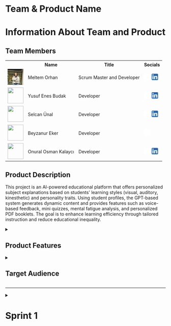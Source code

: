   <html>
  <body>

<!-- #  ![ürün_ismi](bootcampFiles/general/headers/ürün_ismi.png) ürün ismi bulduktan sonra -->


  # **Team & Product Name**

  <!-- ### **`ürün_ismi`** -->

  # Information About Team and Product

  ## Team Members

  <table>
    <tr>
      <th></th>
      <th>Name</th>
      <th>Title</th>
      <th>Socials</th>
    </tr>
    <tr>
      <td><img src="bootcampFiles/general/squarepics/meltem.png" width="50" height="50" /></td>
      <td>Meltem Orhan</td>
      <td>Scrum Master and Developer</td>
      <td>
        <a href="https://github.com/meltem12344" target="_blank"><img src="bootcampFiles/general/social/github.png" width="20" height="20"/></a>
        <a href="https://www.linkedin.com/in/meltemorhan/" target="_blank" ><img src="bootcampFiles/general/social/linkedin.png" width="20" height="20" /></a>
      </td>
    </tr>
    <tr>
      <td><img src="bootcampFiles/general/squarepics/yusuf.png" width="50" height="50" /></td>
      <td>Yusuf Enes Budak</td>
      <td>Developer</td>
      <td>
        <a href="https://github.com/yusuffenes" target="_blank"><img src="bootcampFiles/general/social/github.png" width="20" height="20"/></a>
        <a href="https://www.linkedin.com/in/yusufenesbudak/" target="_blank" ><img src="bootcampFiles/general/social/linkedin.png" width="20" height="20" /></a>
      </td>
    </tr>
    <tr>
      <td><img src="bootcampFiles/general/squarepics/selcan.png" width="50" height="50" /></td>
      <td>Selcan Ünal</td>
      <td>Developer</td>
      <td>
        <a href="https://github.com/selcanu" target="_blank"><img src="bootcampFiles/general/social/github.png" width="20" height="20"/></a>
        <a href="https://www.linkedin.com/in/selcanunal/" target="_blank" ><img src="bootcampFiles/general/social/linkedin.png" width="20" height="20" /></a>
      </td>
    </tr>
    <tr>
      <td><img src="bootcampFiles/general/squarepics/beyzanur.png" width="50" height="50" /></td>
      <td>Beyzanur Eker</td>
      <td>Developer</td>
      <td>
        <a href="https://github.com/1beyza" target="_blank"><img src="bootcampFiles/general/social/github.png" width="20" height="20"/></a>
      </td>
    </tr>
    <tr>
      <td><img src="bootcampFiles/general/squarepics/onural.png" width="50" height="50" /></td>
      <td>Onural Osman Kalaycı</td>
      <td>Developer</td>
      <td>
        <a href="https://github.com/onuralklyc" target="_blank"><img src="bootcampFiles/general/social/github.png" width="20" height="20"/></a>
        <a href="https://www.linkedin.com/in/onuralklyc/" target="_blank" ><img src="bootcampFiles/general/social/linkedin.png" width="20" height="20" /></a>
      </td>
    </tr>
  </table>





  ## Product Description
  This project is an AI-powered educational platform that offers personalized subject explanations based on students' learning styles (visual, auditory, kinesthetic) and personality traits. Using student profiles, the GPT-based system generates dynamic content and provides features such as voice-based feedback, mini quizzes, mental fatigue analysis, and personalized PDF booklets. The goal is to enhance learning efficiency through tailored instruction and reduce educational inequality.


<details>
  <summary><h2>Product Features</h2></summary>

  <h3> Personalized Learning Experience:</h3>
  <p>The platform dynamically adapts the teaching content based on each student’s learning style (visual, auditory, kinesthetic) and personality traits, offering a truly individualized educational journey.</p>

  <h3> AI-Powered Content Generation:</h3>
  <p>Leveraging GPT-based AI, the system generates personalized explanations tailored to the student’s learning profile, increasing comprehension and engagement.</p>

  <h3> Voice-Based Feedback:</h3>
  <p>Students can explain topics verbally using a microphone. The system analyzes their explanations and provides constructive feedback on misunderstood or missing parts.</p>

  <h3> Adaptive Mini Quizzes:</h3>
  <p>Mini quizzes are personalized to evaluate the student’s current knowledge level and adapt accordingly with detailed feedback, promoting active learning.</p>

  <h3> Mental Fatigue Detection:</h3>
  <p>By analyzing typing patterns and response times, the system detects signs of mental fatigue and suggests breaks to maintain focus and performance.</p>

  <h3> Personalized Learning Booklet:</h3>
  <p>At the end of each session or topic, students receive a downloadable PDF booklet summarizing what they’ve learned, including examples tailored to their style.</p>

  <h3> Student-to-AI Interaction:</h3>
  <p>The system supports conversational interaction with the AI, allowing students to ask questions, request clarifications, or explore topics in more depth, just like having a personal tutor.</p>

  <h3> Secure Student Profiles:</h3>
  <p>Each student has a secure profile storing their learning preferences, performance data, and progress, ensuring a consistent and safe learning experience across sessions.</p>

  <h3> Multi-language Support:</h3>
  <p>The platform is designed to be inclusive, supporting multiple languages so learners from different backgrounds can fully benefit from the personalized content.</p>

  <h3> Style-Based Learning Modes:</h3>
  <p>Students can choose or be assigned visual-heavy, audio-rich, or text-focused content delivery based on their cognitive preferences, improving retention and satisfaction.</p>

  <h3> Teacher & Tutor Access:</h3>
  <p>Private tutors and institutions can use the platform to better understand student needs and provide custom support based on detailed progress analytics.</p>

  <h3> Progress Tracking & Motivation Tools:</h3>
  <p>Students receive insights into their own learning journey with visualized progress, motivational badges, and milestone-based rewards.</p>

</details>

  <details>
    <summary><h2>Target Audience</h2></summary>
    <p>The target audience of this platform includes students from middle school to university level who seek a more personalized and engaging learning experience beyond traditional, standardized education methods. It is especially designed for learners with diverse cognitive styles—visual, auditory, and kinesthetic—as well as for individuals with learning difficulties such as dyslexia or attention disorders. Additionally, private tutors, educational institutions, and parents aiming to provide adaptive support to students form an important user base. By offering inclusive, AI-powered, and style-based content generation, the platform also appeals to global users who value accessibility, customization, and effective digital learning tools.</p>
  </details>

  --- 

  <details>
    <summary><h1>Sprint 1</h1></summary>


  <details>
    <summary><h3>Sprint 1 - Web page Screenshots</h3></summary>
  <table style="width: 100%;">
    <tr>
      <td colspan="4" style="text-align: center;"><h2>Initial Version</h2></td>
    </tr>
    <tr>
      <td style="width: 25%;"><img src="bootcampFiles/sprintOne/screenshots/1.png" style="max-width: 100%; height: auto;"></td>
    </tr>
    <tr>
      <td colspan="4" style="text-align: center;"><h2>Improved Version</h2></td>
    </tr>
    <tr>
      <td style="width: 25%;"><img src="bootcampFiles/sprintOne/screenshots/2.png" style="max-width: 100%; height: auto;"></td>
      <td style="width: 25%;"><img src="bootcampFiles/sprintOne/screenshots/3.png" style="max-width: 100%; height: auto;"></td>
    </tr>
  </table>
  </details>   


  <details>
    <summary><h3>Sprint 1 - Sprint Board Update Screenshots</h3></summary>
    <img src="bootcampFiles/sprintOne/boardupdate/4.png" style="max-width: 100%; height: auto;">
    <img src="bootcampFiles/sprintOne/boardupdate/5.png" style="max-width: 100%; height: auto;">
  </details>

  - **Sprint Notes**:
    - It has been decided to use 'Flask' for the web framework.
      
    - It has been decided to use 'Gemini API' for personalized content generation.
      
    - It has been decided to use 'SQLite' as the local database, integrated with `SQLAlchemy`.
      
    - The 'project structure' has been initialized with a separate `models.py` and `templates/` folder.
     
    - A user input form has been created to collect:
      - `name`
      - 6 learning style-related questions.
        
    - It has been decided to use 'Bootstrap 5' for responsive UI styling.
      
    - User profile data is stored in a `Flask session` and passed to the next page.
      
    - A second page allows entering a topic and fetches an AI-generated explanation based on the user's learning style.
      
    - All user inputs and AI responses are logged to the database for future reference.
      
    - The project uses `.env` and `dotenv` for secure API key handling.
- **Expected Point Completion within Sprint**: 200 points  
- **Point Completion Logic**:  
  The first sprint had a target of '200 points'.  

  The core focus was:
- Setting up the Flask project (40 pts)
- Designing the user form page (30 pts)
- Implementing the database schema (30 pts)
- Integrating the Gemini API (40 pts)
- Creating the explanation (output) page (30 pts)
- Calculating learning style & managing session data (20 pts)
- UI/UX polishing, routing improvements, and testing (10 pts)

  > A total of '200 points' worth of work has been completed.  
  > All planned tasks have been finalized and the MVP is functionally complete.
- **Daily Scrum**:
  <details>
    <summary><h2>Daily Scrum File</h2></summary>
    <ul>
      <li> <a href="./bootcampFiles/sprintOne/dailyScrum">See file</a></li>
    </ul>
  </details>

- **Product Backlog URL:** 
- **Sprint Review:** In Sprint 1, our team successfully delivered a MVP of the AI-powered educational platform. During the sprint review session, we demonstrated the following key accomplishments:

  - Functional user input form capturing learning style and name.  
  - Dynamic explanation generation via Gemini API based on user profile.  
  - Real-time session handling and data passing between pages.  
  - Database integration using SQLite and SQLAlchemy.  
  - Responsive design using Bootstrap 5.  
  - User interaction logging and mental fatigue detection logic setup.  
  - Secure API key management via `.env` and `dotenv`.  
  - PDF booklet generation structure is defined for future sprint implementation.  

---
## Sprint Review Participants

- **Meltem Orhan** – Scrum Master & Developer   
- **Selcan Ünal** – Developer  
- **Beyzanur Eker** – Developer
- 
- **Other Notes**:
  <details>
    <summary><h3>Additional Files</h3></summary>
    <ul>
      <li><strong>Project Scope And Goals:</strong> <a href="./bootcampFiles/sprintOne/projectscopeandgoals.pdf">See file</a></li>
    </ul>
  </details>

  </details>

 
  
  </body>
  </html>
